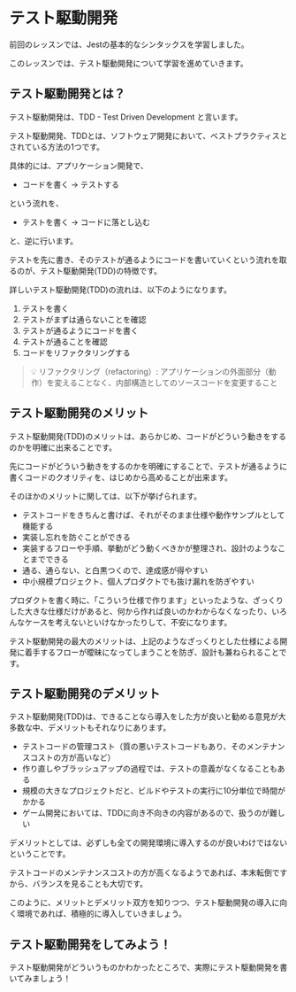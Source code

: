 # テスト駆動開発

前回のレッスンでは、Jestの基本的なシンタックスを学習しました。

このレッスンでは、テスト駆動開発について学習を進めていきます。

## テスト駆動開発とは？

テスト駆動開発は、TDD - Test Driven Development と言います。

テスト駆動開発、TDDとは、ソフトウェア開発において、ベストプラクティスとされている方法の1つです。

具体的には、アプリケーション開発で、

* コードを書く → テストする

という流れを、

* テストを書く → コードに落とし込む

と、逆に行います。

テストを先に書き、そのテストが通るようにコードを書いていくという流れを取るのが、テスト駆動開発(TDD)の特徴です。

詳しいテスト駆動開発(TDD)の流れは、以下のようになります。

1. テストを書く
2. テストがまずは通らないことを確認
3. テストが通るようにコードを書く
4. テストが通ることを確認
5. コードをリファクタリングする

> 💡 リファクタリング（refactoring）: アプリケーションの外面部分（動作）を変えることなく、内部構造としてのソースコードを変更すること

## テスト駆動開発のメリット

テスト駆動開発(TDD)のメリットは、あらかじめ、コードがどういう動きをするのかを明確に出来ることです。

先にコードがどういう動きをするのかを明確にすることで、テストが通るように書くコードのクオリティを、はじめから高めることが出来ます。

そのほかのメリットに関しては、以下が挙げられます。

* テストコードをきちんと書けば、それがそのまま仕様や動作サンプルとして機能する
* 実装し忘れを防ぐことができる
* 実装するフローや手順、挙動がどう動くべきかが整理され、設計のようなことまでできる
* 通る、通らない、と白黒つくので、達成感が得やすい
* 中小規模プロジェクト、個人プロダクトでも抜け漏れを防ぎやすい

プロダクトを書く時に、「こういう仕様で作ります」といったような、ざっくりした大きな仕様だけがあると、何から作れば良いのかわからなくなったり、いろんなケースを考えないといけなかったりして、不安になります。

テスト駆動開発の最大のメリットは、上記のようなざっくりとした仕様による開発に着手するフローが曖昧になってしまうことを防ぎ、設計も兼ねられることです。

## テスト駆動開発のデメリット

テスト駆動開発(TDD)は、できることなら導入をした方が良いと勧める意見が大多数な中、デメリットもそれなりにあります。

* テストコードの管理コスト（質の悪いテストコードもあり、そのメンテナンスコストの方が高いなど）
* 作り直しやブラッシュアップの過程では、テストの意義がなくなることもある
* 規模の大きなプロジェクトだと、ビルドやテストの実行に10分単位で時間がかかる
* ゲーム開発においては、TDDに向き不向きの内容があるので、扱うのが難しい

デメリットとしては、必ずしも全ての開発環境に導入するのが良いわけではないということです。

テストコードのメンテナンスコストの方が高くなるようであれば、本末転倒ですから、バランスを見ることも大切です。

このように、メリットとデメリット双方を知りつつ、テスト駆動開発の導入に向く環境であれば、積極的に導入していきましょう。

## テスト駆動開発をしてみよう！

テスト駆動開発がどういうものかわかったところで、実際にテスト駆動開発を書いてみましょう！


